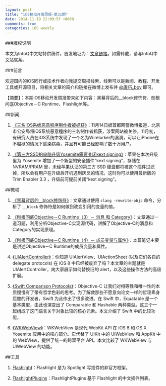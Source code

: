 ```yaml
---
layout: post
title: "iOS移动开发周报-第31期"
date: 2014-11-19 22:09:57 +0800
comments: true
categories: iOS weekly
---
```


###版权说明

本文为InfoQ中文站特供稿件，首发地址为：[文章链接](http://www.infoq.com/cn/news/2014/11/objective-c-runtime)。如需转载，请与InfoQ中文站联系。

###前言

欢迎国内的iOS同行或技术作者向我提交周报线索，线索可以是新闻、教程、开发工具或开源项目，将相关文章的简介和链接在微博上发布并 [@唐巧_boy](http://weibo.com/tangqiaoboy) 即可。

【摘要】：本期iOS移动开发周报带来如下内容：黑幕背后的__block修饰符、刨根问底Objective－C Runtime、Flashlight等。

##新闻

 1. [《三名iOS系统恶意程序制作者被抓获》](http://tech.sina.com.cn/mobile/n/apple/2014-11-14/21329792202.shtml)：11月14日据首都网警微博报道，北京市公安局将iOS系统恶意程序的三名制作者抓获，涉案网站被关停。11月初，有研究人员在iOS系统中发现了一个名为Wirelurker的漏洞，可以让iPhone在不越狱的情况下感染病毒，并且有可能已经影响了数十万用户。

 1. [《第三方SSD的电脑升级Yosemite需要关闭kext signing》](http://www.tuicool.com/articles/zIFbQ3r)：苹果在本次升级里为 Yosemite 增加了一个新型的安全插件“kext signing”，存储在 NVRAM/PRAM 里，未经苹果认证的第三方 SSD 硬盘都将被这个插件过滤掉，所以会有用户在升级后开机遇到灰叉的情况，这时你可以使用最新版的Trim Enabler 3.3 ，升级前可提前关闭“kext signing”。

##教程

 1. [《黑幕背后的__block修饰符》](http://chun.tips/blog/2014/11/13/hei-mu-bei-hou-de-blockxiu-shi-fu/)：文章通过使用 `clang -rewrite-objc` 命令，分析了 `__block` 修饰符是如何做到改变引用的变量的值。

 1. [《刨根问底Objective－C Runtime（3）－ 消息 和 Category》](http://t.cn/R7meOzE)：文章通过一道习题，利用分析Objective-C实现源代码，讲解了Objective-C的消息和Category的实现原理。
 
 1. [《刨根问底Objective－C Runtime（4）－ 成员变量与属性》](http://t.cn/R7melvT)：本篇笔记主要是讲述Objective－C Runtime的成员变量和属性。

 1. [《UIAlert​Controller》](http://nshipster.cn/uialertcontroller/)：你知道 UIAlertView、UIActionSheet (以及它们各自的 delegate protocols) 在 iOS 8 中已经被废弃了吗？本文章的主题就是 UIAlertController，向大家展示如何替换旧的 alert，以及这些操作方法的高级扩展。
 
 1. [《Swift Comparison Protocols》](http://nshipster.cn/swift-comparison-protocols/)：Objective-C 让我们对相等性和唯一性的本质慢慢有了带有哲学色彩的思考。为了解救那些不愿意向论文一样的哲理卑身屈膝的开发者，Swift 为此作出了很多改进。在 Swift 中，Equatable 是一个基本类型，由此也演变出了 Comparable 和 Hashable 两种类型。这三个一起组成了这门语言关于对象比较的核心元素。本文介绍了 Swift 中的比较功能。
 
 1. [《WKWeb​View》](http://nshipster.cn/wkwebkit/)：WKWebView 是现代 WebKit API 在 iOS 8 和 OS X Yosemite 应用中的核心部分。它代替了 UIKit 中的 UIWebView 和 AppKit 中的 WebView，提供了统一的跨双平台 API。本文比较了 WKWebView 与 UIWebView 的功能。

##工具

 1. [Flashlight](https://github.com/nate-parrott/Flashlight)：Flashlight 是为 Spotlight 写插件的非官方框架。

 1. [FlashlightPlugins](https://github.com/allenhsu/FlashlightPlugins)：FlashlightPlugins 基于 Flashlight 的中文插件列表。
 
